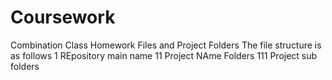 # Coursework
Combination Class Homework Files and Project Folders
The file structure is as follows
1 REpository main name
11 Project NAme Folders
111 Project sub folders
